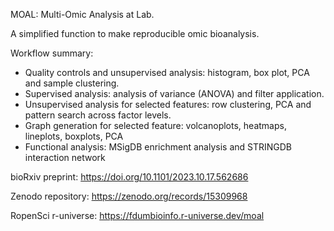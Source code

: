 MOAL: Multi-Omic Analysis at Lab.

A simplified function to make reproducible omic bioanalysis.

Workflow summary:
 - Quality controls and unsupervised analysis: histogram, box plot, PCA and sample clustering.
 - Supervised analysis: analysis of variance (ANOVA) and filter application.
 - Unsupervised analysis for selected features: row clustering, PCA and pattern search across factor levels.
 - Graph generation for selected feature: volcanoplots, heatmaps, lineplots, boxplots, PCA
 - Functional analysis: MSigDB enrichment analysis and STRINGDB interaction network

bioRxiv preprint:
https://doi.org/10.1101/2023.10.17.562686

Zenodo repository:
https://zenodo.org/records/15309968

RopenSci r-universe:
https://fdumbioinfo.r-universe.dev/moal
